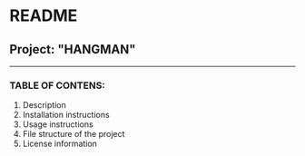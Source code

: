 # README

## Project: "HANGMAN"

---

### TABLE OF CONTENS:
1. Description
2. Installation instructions
3. Usage instructions
4. File structure of the project
5. License information



